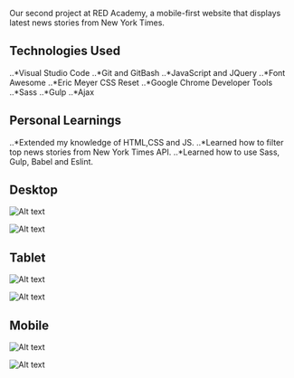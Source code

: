 Our second project at RED Academy, a mobile-first website that displays latest news stories from New York Times.

## Technologies Used

..*Visual Studio Code
..*Git and GitBash
..*JavaScript and JQuery
..*Font Awesome
..*Eric Meyer CSS Reset
..*Google Chrome Developer Tools
..*Sass
..*Gulp
..*Ajax

## Personal Learnings

..*Extended my knowledge of HTML,CSS and JS.
..*Learned how to filter top news stories from New York Times API.
..*Learned how to use Sass, Gulp, Babel and Eslint.


## Desktop

![Alt text](/images/desktop-loading-screenshot.png "Desktop Version")

![Alt text](/images/desktop-loaded-screenshot.png "Desktop Version")

## Tablet

![Alt text](/images/tablet-loading-screenshot.png "Tablet Version")

![Alt text](/images/tablet-loaded-screenshot.png "Tablet Version")

## Mobile

![Alt text](/images/mobile-loading-screenshot.png "Mobile Version")

![Alt text](/images/mobile-loaded-screenshot.png "Mobile Version")
